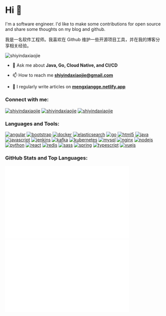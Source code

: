 # Hi 🍨

I'm a software engineer. I'd like to make some contributions for open source and share some thoughts on my blog and github.

我是一名软件工程师。我喜欢在 Github 维护一些开源项目工具，并在我的博客分享相关经验。

<p align="left"> <img src="https://github-profile-trophy.vercel.app/?username=shiyindaxiaojie&row=1&rank=-C,-?" alt="shiyindaxiaojie" /> </p>

- 💬 Ask me about **Java, Go, Cloud Native, and CI/CD**

- 📫 How to reach me **shiyindaxiaojie@gmail.com**

- 📝 I regularly write articles on **[mengxiangge.netlify.app](https://mengxiangge.netlify.app)**

<h3 align="left">Connect with me:</h3>
<p align="left">
<a href="https://github.com/shiyindaxiaojie" target="blank"><img align="center" src="https://raw.githubusercontent.com/rahuldkjain/github-profile-readme-generator/master/src/images/icons/Social/github.svg" alt="shiyindaxiaojie" height="30" width="40" /></a>
<a href="https://fb.com/shiyindaxiaojie" target="blank"><img align="center" src="https://raw.githubusercontent.com/rahuldkjain/github-profile-readme-generator/master/src/images/icons/Social/facebook.svg" alt="shiyindaxiaojie" height="30" width="40" /></a>
<a href="https://twitter.com/shiyindaxiaojie" target="blank"><img align="center" src="https://raw.githubusercontent.com/rahuldkjain/github-profile-readme-generator/master/src/images/icons/Social/twitter.svg" alt="shiyindaxiaojie" height="30" width="40" /></a>
</p>

<h3 align="left">Languages and Tools:</h3>
<p align="left">
  <a href="https://developer.mozilla.org/en-US/docs/Web/angular" target="_blank" rel="noreferrer"><img src="https://skillicons.dev/icons?i=angular" alt="angular" width="40" height="40"/></a>
  <a href="https://developer.mozilla.org/en-US/docs/Web/bootstrap" target="_blank" rel="noreferrer"><img src="https://skillicons.dev/icons?i=bootstrap" alt="bootstrap" width="40" height="40"/></a>
  <a href="https://developer.mozilla.org/en-US/docs/Web/docker" target="_blank" rel="noreferrer"><img src="https://skillicons.dev/icons?i=docker" alt="docker" width="40" height="40"/></a>
  <a href="https://developer.mozilla.org/en-US/docs/Web/elasticsearch" target="_blank" rel="noreferrer"><img src="https://skillicons.dev/icons?i=elasticsearch" alt="elasticsearch" width="40" height="40"/></a>
  <a href="https://developer.mozilla.org/en-US/docs/Web/go" target="_blank" rel="noreferrer"> <img src="https://skillicons.dev/icons?i=go" alt="go" width="40" height="40"/></a> 
  <a href="https://developer.mozilla.org/en-US/docs/Web/html5" target="_blank" rel="noreferrer"> <img src="https://skillicons.dev/icons?i=html" alt="html5" width="40" height="40"/></a> 
  <a href="https://developer.mozilla.org/en-US/docs/Web/java" target="_blank" rel="noreferrer"> <img src="https://skillicons.dev/icons?i=java" alt="java" width="40" height="40"/></a> 
  <a href="https://developer.mozilla.org/en-US/docs/Web/javascript" target="_blank" rel="noreferrer"> <img src="https://skillicons.dev/icons?i=js" alt="javascript" width="40" height="40"/></a> 
  <a href="https://developer.mozilla.org/en-US/docs/Web/jenkins" target="_blank" rel="noreferrer"> <img src="https://skillicons.dev/icons?i=jenkins" alt="jenkins" width="40" height="40"/></a> 
  <a href="https://developer.mozilla.org/en-US/docs/Web/kafka" target="_blank" rel="noreferrer"> <img src="https://skillicons.dev/icons?i=kafka" alt="kafka" width="40" height="40"/></a> 
  <a href="https://developer.mozilla.org/en-US/docs/Web/kubernetes" target="_blank" rel="noreferrer"> <img src="https://skillicons.dev/icons?i=kubernetes" alt="kubernetes" width="40" height="40"/></a> 
  <a href="https://developer.mozilla.org/en-US/docs/Web/mysql" target="_blank" rel="noreferrer"> <img src="https://skillicons.dev/icons?i=mysql" alt="mysql" width="40" height="40"/></a> 
  <a href="https://developer.mozilla.org/en-US/docs/Web/nginx" target="_blank" rel="noreferrer"> <img src="https://skillicons.dev/icons?i=nginx" alt="nginx" width="40" height="40"/></a> 
  <a href="https://developer.mozilla.org/en-US/docs/Web/nodejs" target="_blank" rel="noreferrer"> <img src="https://skillicons.dev/icons?i=nodejs" alt="nodejs" width="40" height="40"/></a> 
  <a href="https://developer.mozilla.org/en-US/docs/Web/python" target="_blank" rel="noreferrer"> <img src="https://skillicons.dev/icons?i=py" alt="python" width="40" height="40"/></a> 
  <a href="https://developer.mozilla.org/en-US/docs/Web/react" target="_blank" rel="noreferrer"> <img src="https://skillicons.dev/icons?i=react" alt="react" width="40" height="40"/></a> 
  <a href="https://developer.mozilla.org/en-US/docs/Web/redis" target="_blank" rel="noreferrer"> <img src="https://skillicons.dev/icons?i=redis" alt="redis" width="40" height="40"/></a> 
  <a href="https://developer.mozilla.org/en-US/docs/Web/sass" target="_blank" rel="noreferrer"> <img src="https://skillicons.dev/icons?i=sass" alt="sass" width="40" height="40"/></a> 
  <a href="https://developer.mozilla.org/en-US/docs/Web/spring" target="_blank" rel="noreferrer"> <img src="https://skillicons.dev/icons?i=spring" alt="spring" width="40" height="40"/></a> 
  <a href="https://developer.mozilla.org/en-US/docs/Web/typescript" target="_blank" rel="noreferrer"> <img src="https://skillicons.dev/icons?i=ts" alt="typescript" width="40" height="40"/></a> 
  <a href="https://developer.mozilla.org/en-US/docs/Web/vuejs" target="_blank" rel="noreferrer"> <img src="https://skillicons.dev/icons?i=vue" alt="vuejs" width="40" height="40"/></a>
</p>

<h3 align="left">GitHub Stats and Top Languages:</h3>
<p align="left">
<a href="https://github.com/jstrieb/github-stats">
<img src="https://github.com/shiyindaxiaojie/github-stats/blob/master/generated/overview.svg" alt="github-overview.svg" width="400" height="233"/> </a>
<img src="https://github.com/shiyindaxiaojie/github-stats/blob/master/generated/languages.svg" alt="github-languages.svg" width="400" height="233"/> </a>
</a>
</p>
